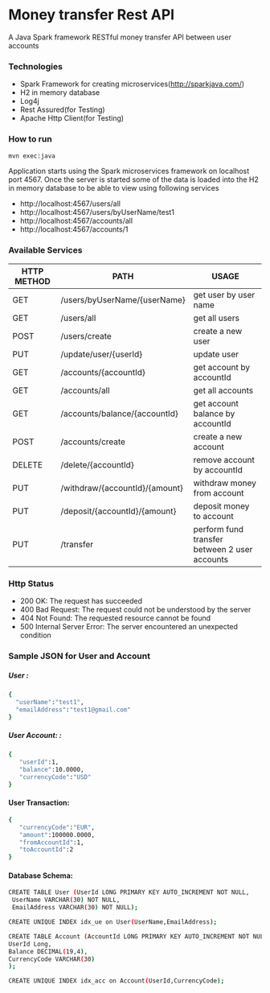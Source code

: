 # Money transfer Rest API

A Java Spark framework RESTful money transfer API between user accounts

### Technologies
- Spark Framework for creating microservices(http://sparkjava.com/)
- H2 in memory database
- Log4j
- Rest Assured(for Testing)
- Apache Http Client(for Testing)


### How to run
```sh
mvn exec:java
```

Application starts using the Spark microservices framework on localhost port 4567. Once the server is started some of the data is loaded into the H2 in memory database to be able to view using following services

- http://localhost:4567/users/all
- http://localhost:4567/users/byUserName/test1
- http://localhost:4567/accounts/all
- http://localhost:4567/accounts/1

### Available Services

| HTTP METHOD | PATH | USAGE |
| -----------| ------ | ------ |
| GET | /users/byUserName/{userName} | get user by user name | 
| GET | /users/all | get all users | 
| POST | /users/create | create a new user | 
| PUT | /update/user/{userId} | update user | 
| GET | /accounts/{accountId} | get account by accountId | 
| GET | /accounts/all | get all accounts | 
| GET | /accounts/balance/{accountId} | get account balance by accountId | 
| POST | /accounts/create | create a new account
| DELETE | /delete/{accountId} | remove account by accountId | 
| PUT | /withdraw/{accountId}/{amount} | withdraw money from account | 
| PUT | /deposit/{accountId}/{amount} | deposit money to account | 
| PUT | /transfer | perform fund transfer between 2 user accounts | 

### Http Status
- 200 OK: The request has succeeded
- 400 Bad Request: The request could not be understood by the server 
- 404 Not Found: The requested resource cannot be found
- 500 Internal Server Error: The server encountered an unexpected condition 

### Sample JSON for User and Account
##### User : 
```sh
{  
  "userName":"test1",
  "emailAddress":"test1@gmail.com"
} 
```
##### User Account: : 

```sh
{  
   "userId":1,
   "balance":10.0000,
   "currencyCode":"USD"
} 
```

#### User Transaction:
```sh
{  
   "currencyCode":"EUR",
   "amount":100000.0000,
   "fromAccountId":1,
   "toAccountId":2
}
```
#### Database Schema:
```sh
CREATE TABLE User (UserId LONG PRIMARY KEY AUTO_INCREMENT NOT NULL,
 UserName VARCHAR(30) NOT NULL,
 EmailAddress VARCHAR(30) NOT NULL);

CREATE UNIQUE INDEX idx_ue on User(UserName,EmailAddress);

CREATE TABLE Account (AccountId LONG PRIMARY KEY AUTO_INCREMENT NOT NULL,
UserId Long,
Balance DECIMAL(19,4),
CurrencyCode VARCHAR(30)
);

CREATE UNIQUE INDEX idx_acc on Account(UserId,CurrencyCode);
```
